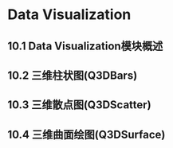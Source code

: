 # Data Visualization

## 10.1 Data Visualization模块概述

## 10.2 三维柱状图(Q3DBars)

## 10.3 三维散点图(Q3DScatter)

## 10.4 三维曲面绘图(Q3DSurface)